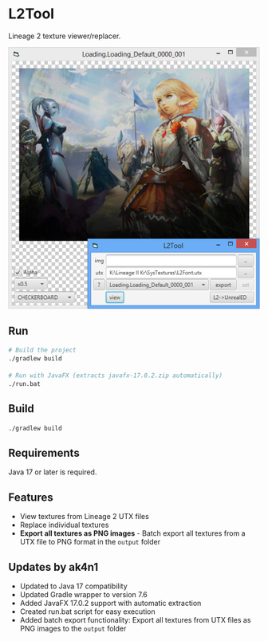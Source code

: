 L2Tool
======
Lineage 2 texture viewer/replacer.

![L2Tool Screenshot](images/screenshot.png)

Run
---
```bash
# Build the project
./gradlew build

# Run with JavaFX (extracts javafx-17.0.2.zip automatically)
./run.bat
```

Build
-----
```bash
./gradlew build
```

Requirements
------------
Java 17 or later is required.

## Features
- View textures from Lineage 2 UTX files
- Replace individual textures
- **Export all textures as PNG images** - Batch export all textures from a UTX file to PNG format in the `output` folder

## Updates by ak4n1
- Updated to Java 17 compatibility
- Updated Gradle wrapper to version 7.6
- Added JavaFX 17.0.2 support with automatic extraction
- Created run.bat script for easy execution
- Added batch export functionality: Export all textures from UTX files as PNG images to the `output` folder
